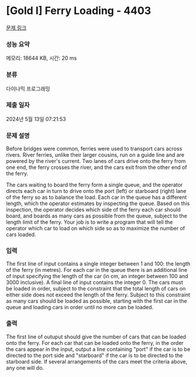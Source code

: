 # [Gold I] Ferry Loading - 4403 

[문제 링크](https://www.acmicpc.net/problem/4403) 

### 성능 요약

메모리: 18644 KB, 시간: 20 ms

### 분류

다이나믹 프로그래밍

### 제출 일자

2024년 5월 13일 07:21:53

### 문제 설명

<p>Before bridges were common, ferries were used to transport cars across rivers. River ferries, unlike their larger cousins, run on a guide line and are powered by the river's current. Two lanes of cars drive onto the ferry from one end, the ferry crosses the river, and the cars exit from the other end of the ferry.</p>

<p>The cars waiting to board the ferry form a single queue, and the operator directs each car in turn to drive onto the port (left) or starboard (right) lane of the ferry so as to balance the load. Each car in the queue has a different length, which the operator estimates by inspecting the queue. Based on this inspection, the operator decides which side of the ferry each car should board, and boards as many cars as possible from the queue, subject to the length limit of the ferry. Your job is to write a program that will tell the operator which car to load on which side so as to maximize the number of cars loaded.</p>

### 입력 

 <p>The first line of input contains a single integer between 1 and 100: the length of the ferry (in metres). For each car in the queue there is an additional line of input specifying the length of the car (in cm, an integer between 100 and 3000 inclusive). A final line of input contains the integer 0. The cars must be loaded in order, subject to the constraint that the total length of cars on either side does not exceed the length of the ferry. Subject to this constraint as many cars should be loaded as possible, starting with the first car in the queue and loading cars in order until no more can be loaded.</p>

### 출력 

 <p>The first line of outuput should give the number of cars that can be loaded onto the ferry. For each car that can be loaded onto the ferry, in the order the cars appear in the input, output a line containing "port" if the car is to be directed to the port side and "starboard" if the car is to be directed to the starboard side. If several arrangements of the cars meet the criteria above, any one will do.</p>

